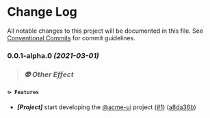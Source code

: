 # Change Log

All notable changes to this project will be documented in this file.
See [Conventional Commits](https://conventionalcommits.org) for commit guidelines.

### 0.0.1-alpha.0 _(2021-03-01)_

> ### _👽 Other Effect_

#### `✨ Features`

* ***[Project]***  start developing the [@acme-ui](https://github.com/acme-ui) project ([#1](https://github.com/yufuid/acme-ui/issues/1)) ([a8da36b](https://github.com/yufuid/acme-ui/commit/a8da36ba3c75e029af084b79d0fd811ea009cb23))
